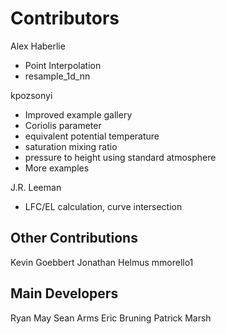 Contributors
============

Alex Haberlie
- Point Interpolation
- resample_1d_nn

kpozsonyi
- Improved example gallery
- Coriolis parameter
- equivalent potential temperature
- saturation mixing ratio
- pressure to height using standard atmosphere
- More examples

J.R. Leeman
- LFC/EL calculation, curve intersection

Other Contributions
-------------------
Kevin Goebbert
Jonathan Helmus
mmorello1

Main Developers
---------------
Ryan May
Sean Arms
Eric Bruning
Patrick Marsh

